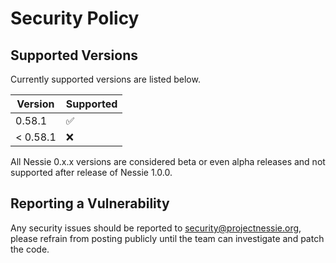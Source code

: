 # Security Policy

## Supported Versions

Currently supported versions are listed below.

| Version  | Supported          |
|----------|--------------------|
| 0.58.1   | :white_check_mark: |
| < 0.58.1 | :x:                |

All Nessie 0.x.x versions are considered beta or even alpha releases and not supported after
release of Nessie 1.0.0.

## Reporting a Vulnerability

Any security issues should be reported to security@projectnessie.org, please refrain from posting publicly until the team can investigate and patch the code.
